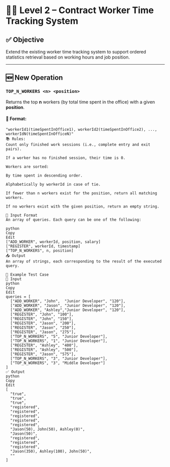 # 🧑‍💻 Level 2 – Contract Worker Time Tracking System

## ✅ Objective

Extend the existing worker time tracking system to support ordered statistics retrieval based on working hours and job position.

---

## 🆕 New Operation

### `TOP_N_WORKERS <n> <position>`

Returns the top **n** workers (by total time spent in the office) with a given **position**.

#### 📌 Format:
```plaintext
"workerId1(timeSpentInOffice1), workerId2(timeSpentInOffice2), ..., workerIdN(timeSpentInOfficeN)"
📚 Rules:
Count only finished work sessions (i.e., complete entry and exit pairs).

If a worker has no finished session, their time is 0.

Workers are sorted:

By time spent in descending order.

Alphabetically by workerId in case of tie.

If fewer than n workers exist for the position, return all matching workers.

If no workers exist with the given position, return an empty string.

🧾 Input Format
An array of queries. Each query can be one of the following:

python
Copy
Edit
["ADD_WORKER", workerId, position, salary]
["REGISTER", workerId, timestamp]
["TOP_N_WORKERS", n, position]
📤 Output
An array of strings, each corresponding to the result of the executed query.

🧪 Example Test Case
🔢 Input
python
Copy
Edit
queries = [
  ["ADD_WORKER", "John",  "Junior Developer", "120"],
  ["ADD_WORKER", "Jason", "Junior Developer", "120"],
  ["ADD_WORKER", "Ashley","Junior Developer", "120"],
  ["REGISTER", "John", "100"],
  ["REGISTER", "John", "150"],
  ["REGISTER", "Jason", "200"],
  ["REGISTER", "Jason", "250"],
  ["REGISTER", "Jason", "275"],
  ["TOP_N_WORKERS", "5", "Junior Developer"],
  ["TOP_N_WORKERS", "1", "Junior Developer"],
  ["REGISTER", "Ashley", "400"],
  ["REGISTER", "Ashley", "500"],
  ["REGISTER", "Jason", "575"],
  ["TOP_N_WORKERS", "3", "Junior Developer"],
  ["TOP_N_WORKERS", "3", "Middle Developer"]
]
✅ Output
python
Copy
Edit
[
  "true",
  "true",
  "true",
  "registered",
  "registered",
  "registered",
  "registered",
  "registered",
  "Jason(50), John(50), Ashley(0)",
  "Jason(50)",
  "registered",
  "registered",
  "registered",
  "Jason(350), Ashley(100), John(50)",
  ""
]
